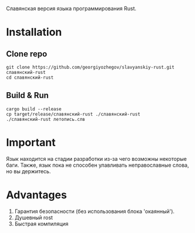 Славянская версия языка программирования Rust.

# Installation

## Clone repo
```
git clone https://github.com/georgiyozhegov/slavyanskiy-rust.git славянский-rust
cd славянский-rust
```

## Build & Run
```
cargo build --release
cp target/release/славянский-rust ./славянский-rust
./славянский-rust летопись.слв
```

# Important
Язык находится на стадии разработки из-за чего возможны некоторые баги.
Также, язык пока не способен улавливать неправославные слова, но вы держитесь.

# Advantages
1. Гарантия безопасности (без использования блока 'окаянный').
2. Душевный rost
3. Быстрая компиляция
